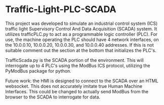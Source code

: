 # Traffic-Light-PLC-SCADA

This project was developed to simulate an industrial control system (ICS) traffic light Supervisory Control And Data Acquisition (SCADA) system. It utilizes trafficPLC.py to act as a programmable logic controller (PLC). For use, the machine operating the PLC should have 4 network interfaces, on the 10.0.0.10, 10.0.0.20, 10.0.0.30, and 10.0.0.40 addresses. If this is not suitable comment out the section at the bottom that initializes the PLC's.

TrafficScada.py is the SCADA portion of the environment. This will interrogate up to 4 PLC's using the ModBus ICS protocol, utilizing the PyModBus package for python.

Future work: the HMI is designed to connect to the SCADA over an HTML websocket. This does not accurately imitate true Human Machine Interfaces. This could be changed to actually send ModBus from the browser to the SCADA to interrogate for data.
